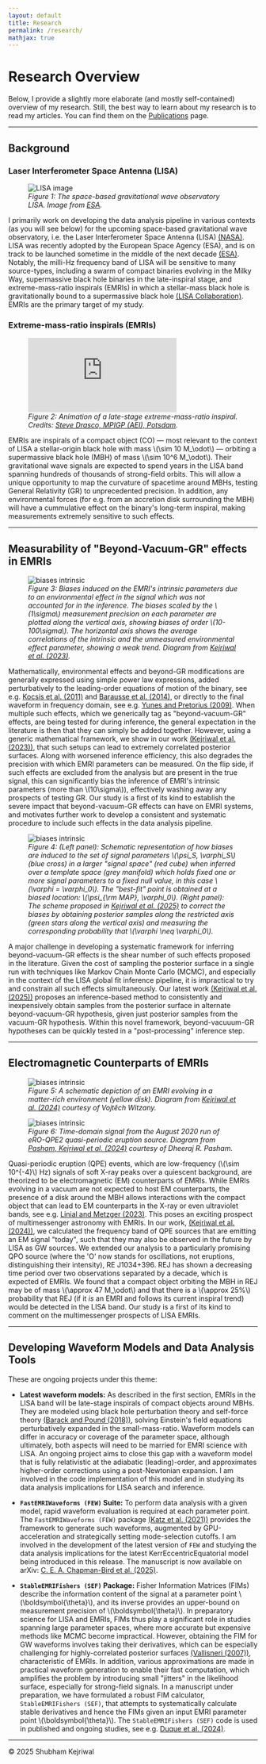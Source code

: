 ```yaml
---
layout: default
title: Research
permalink: /research/
mathjax: true
---
```


# Research Overview  

Below, I provide a slightly more elaborate (and mostly self-contained) overview of my research. Still, the best way to learn about my research is to read my articles. You can find them on the [Publications](/shubham/publications) page.  

---

## Background

### Laser Interferometer Space Antenna (LISA)

<figure>
  <!-- Inline style on IMG sets DESKTOP max width -->
  <!-- CSS handles mobile scaling (width: 100%, max-width: 100%) -->
  <img src="{{ site.baseurl | default: '' }}/assets/LISA.jpg" alt="LISA image" style="max-width: 450px;"/>
  <figcaption>
    <em>Figure 1: The space-based gravitational wave observatory LISA. Image from <a href="https://www.esa.int/ESA_Multimedia/Images/2002/02/LISA_Laser_Interferometer_Space_Antenna_line_drawing" target="_blank">ESA</a>.</em>
  </figcaption>
</figure>  

I primarily work on developing the data analysis pipeline in various contexts (as you will see below) for the upcoming space-based gravitational wave observatory, i.e. the Laser Interferometer Space Antenna (LISA) [(NASA)](https://lisa.nasa.gov/). LISA was recently adopted by the European Space Agency (ESA), and is on track to be launched sometime in the middle of the next decade [(ESA)](https://www.esa.int/Science_Exploration/Space_Science/LISA/Capturing_the_ripples_of_spacetime_LISA_gets_go-ahead). Notably, the milli-Hz frequency band of LISA will be sensitive to many source-types, including a swarm of compact binaries evolving in the Milky Way, supermassive black hole binaries in the late-inspiral stage, and extreme-mass-ratio inspirals (EMRIs) in which a stellar-mass black hole is gravitationally bound to a supermassive black hole [(LISA Collaboration)](https://arxiv.org/abs/2402.07571). EMRIs are the primary target of my study.  


### Extreme-mass-ratio inspirals (EMRIs)  

<figure>
  <!-- Video uses CSS for max-width and aspect ratio -->
  <div class="video-container">
    <iframe
            src="https://www.youtube.com/embed/WPvkzSvgHvc"
            title="Inspiralling EMRI video"
            frameborder="0"
            allow="accelerometer; autoplay; clipboard-write; encrypted-media; gyroscope; picture-in-picture; web-share"
            allowfullscreen>
    </iframe>
  </div>
  <figcaption>
    <em>Figure 2: Animation of a late-stage extreme-mass-ratio inspiral. Credits: <a href="https://www.youtube.com/watch?v=WPvkzSvgHvc" target="_blank">Steve Drasco, MPIGP (AEI), Potsdam</a>.</em>
  </figcaption>
</figure>


EMRIs are inspirals of a compact object (CO) — most relevant to the context of LISA a stellar-origin black hole with mass \\(\sim 10 M_\odot\\) — orbiting a supermassive black hole (MBH) of mass \\(\sim 10^6 M_\odot\\). Their gravitational wave signals are expected to spend years in the LISA band spanning hundreds of thousands of strong-field orbits. This will allow a unique opportunity to map the curvature of spacetime around MBHs, testing General Relativity (GR) to unprecedented precision. In addition, any environmental forces (for e.g. from an accretion disk surrounding the MBH) will have a cummulative effect on the binary's long-term inspiral, making measurements extremely sensitive to such effects.

---

## Measurability of "Beyond-Vacuum-GR" effects in EMRIs  

<figure>
  <!-- Inline style on IMG sets DESKTOP max width -->
  <!-- CSS handles mobile scaling (width: 100%, max-width: 100%) -->
  <img src="{{ site.baseurl | default: '' }}/assets/joint_analysis/correlation_bias-1.png" alt="biases intrinsic" style="max-width: 450px;"/>
  <figcaption>
    <em>Figure 3: Biases induced on the EMRI's intrinsic parameters due to an environmental effect in the signal which was not accounted for in the inference. The biases scaled by the \(1\sigma\) measurement precision on each parameter are plotted along the vertical axis, showing biases of order \(10-100\sigma\). The horizontal axis shows the average correlations of the intrinsic and the unmeasured environmental effect parameter, showing a weak trend. Diagram from <a href="https://arxiv.org/abs/2312.13028" target="_blank">Kejriwal et al. (2023)</a>.</em>
  </figcaption>
</figure> 

Mathematically, environmental effects and beyond-GR modifications are generally expressed using simple power law expressions, added perturbatively to the leading-order equations of motion of the binary, see e.g. [Kocsis et al. (2011)](https://arxiv.org/abs/1104.2322) and [Barausse et al. (2014)](https://arxiv.org/abs/1404.7149), or directly to the final waveform in frequency domain, see e.g. [Yunes and Pretorius (2009)](https://arxiv.org/abs/0909.3328). When multiple such effects, which we generically tag as "beyond-vacuum-GR" effects, are being tested for during inference, the general expectation in the literature is then that they can simply be added together. However, using a generic mathematical framework, we show in our work [(Kejriwal et al. (2023))](https://arxiv.org/abs/2312.13028), that such setups can lead to extremely correlated posterior surfaces. Along with worsened inference efficiency, this also degrades the precision with which EMRI parameters can be measured. On the flip side, if such effects are excluded from the analysis but are present in the true signal, this can significantly bias the inference of EMRI's intrinsic parameters (more than \\(10\sigma\\)), effectively washing away any prospects of testing GR. Our study is a first of its kind to establish the severe impact that beyond-vacuum-GR effects can have on EMRI systems, and motivates further work to develop a consistent and systematic procedure to include such effects in the data analysis pipeline.  

<figure>
  <!-- Inline style on IMG sets DESKTOP max width -->
  <!-- CSS handles mobile scaling (width: 100%, max-width: 100%) -->
  <img src="{{ site.baseurl | default: '' }}/assets/biascorrected.png" alt="biases intrinsic" style="max-width: 450px;"/>
  <figcaption>
    <em>Figure 4: (Left panel): Schematic representation of how biases are induced to the set of signal parameters \(\psi_S, \varphi_S\) (blue cross) in a larger "signal space" (red cube) when inferred over a template space (grey manifold) which holds fixed one or more signal parameters to a fixed null value, in this case \(\varphi = \varphi_0\). The "best-fit" point is obtained at a biased location: \(\psi_{\rm MAP}, \varphi_0\). (Right panel): The scheme proposed in <a href="https://arxiv.org/abs/2503.01120" target="_blank">Kejriwal et al. (2025)</a> to correct the biases by obtaining posterior samples along the restricted axis (green stars along the vertical axis) and measuring the corresponding probability that \(\varphi \neq \varphi_0\).</em>
  </figcaption>
</figure> 

A major challenge in developing a systematic framework for inferring beyond-vacuum-GR effects is the shear number of such effects proposed in the literature. Given the cost of sampling the posterior surface in a single run with techniques like Markov Chain Monte Carlo (MCMC), and especially in the context of the LISA global fit inference pipeline, it is impractical to try and constrain all such effects simultaneously. Our latest work [(Kejriwal et al. (2025))](https://arxiv.org/abs/2503.01120) proposes an inference-based method to consistently and inexpensively obtain samples from the posterior surface in alternate beyond-vacuum-GR hypothesis, given just posterior samples from the vacuum-GR hypothesis. Within this novel framework, beyond-vacuuum-GR hypotheses can be quickly tested in a "post-processing" inference step.  

---

## Electromagnetic Counterparts of EMRIs

<figure>
  <!-- Inline style on IMG sets DESKTOP max width -->
  <!-- CSS handles mobile scaling (width: 100%, max-width: 100%) -->
  <img src="{{ site.baseurl | default: '' }}/assets/EMcounterpart.png" alt="biases intrinsic" style="max-width: 450px;"/>
  <figcaption>
    <em>Figure 5: A schematic depiction of an EMRI evolving in a matter-rich environment (yellow disk). Diagram from <a href="https://arxiv.org/abs/2404.00941" target="_blank">Kejriwal et al. (2024)</a> courtesy of Vojtěch Witzany.</em>
  </figcaption>
</figure> 

<figure>
  <!-- Inline style on IMG sets DESKTOP max width -->
  <!-- CSS handles mobile scaling (width: 100%, max-width: 100%) -->
  <img src="{{ site.baseurl | default: '' }}/assets/QPE.png" alt="biases intrinsic" style="max-width: 450px;"/>
  <figcaption>
    <em>Figure 6: Time-domain signal from the August 2020 run of eRO-QPE2 quasi-periodic eruption source. Diagram from  <a href="https://arxiv.org/abs/2411.00289" target="_blank">Pasham, Kejriwal et al. (2024)</a> courtesy of Dheeraj R. Pasham.</em>
  </figcaption>
</figure> 

Quasi-periodic eruption (QPE) events, which are low-frequency (\\(\sim 10^{-4}\\) Hz) signals of soft X-ray peaks over a quiescent background, are theorized to be electromagnetic (EM) counterparts of EMRIs. While EMRIs evolving in a vacuum are not expected to host EM counterparts, the presence of a disk around the MBH allows interactions with the compact object that can lead to EM counterparts in the X-ray or even ultraviolet bands, see e.g. [Linial and Metzger (2023)](https://arxiv.org/abs/2303.16231). This poses an exciting prospect of multimessenger astronomy with EMRIs. In our work, [(Kejriwal et al. (2024))](https://arxiv.org/abs/2404.00941), we calculated the frequency band of QPE sources that are emitting an EM signal "today", such that they may also be observed in the future by LISA as GW sources. We extended our analysis to a particularly promising QPO source (where the 'O' now stands for oscillations, not eruptions, distinguishing their intensity), RE J1034+396. REJ has shown a decreasing time period over two observations separated by a decade, which is expected of EMRIs. We found that a compact object orbiting the MBH in REJ may be of mass \\(\approx 47 M_\odot\\) and that there is a \\(\approx 25\%\\) probability that REJ (if it *is* an EMRI and follows its current inspiral trend) would be detected in the LISA band. Our study is a first of its kind to comment on the multimessenger prospects of LISA EMRIs.  

---

## Developing Waveform Models and Data Analysis Tools

  These are ongoing projects under this theme:  
  
  - **Latest waveform models:** As described in the first section, EMRIs in the LISA band will be late-stage inspirals of compact objects around MBHs. They are modeled using black hole perturbation theory and self-force theory [(Barack and Pound (2018))](https://arxiv.org/abs/1805.10385), solving Einstein's field equations perturbatively expanded in the small-mass-ratio. Waveform models can differ in accuracy or coverage of the parameter space, although ultimately, both aspects will need to be married for EMRI science with LISA. An ongoing project aims to close this gap with a waveform model that is fully relativistic at the adiabatic (leading)-order, and approximates higher-order corrections using a post-Newtonian expansion. I am involved in the code implementation of this model and in studying its data analysis implications for LISA search and inference.  
  
  - **`FastEMRIWaveforms (FEW)` Suite:** To perform data analysis with a given model, rapid waveform evaluation is required at each parameter point. The `FastEMRIWaveforms (FEW)` package [(Katz et al. (2021))](https://arxiv.org/abs/2104.04582) provides the framework to generate such waveforms, augmented by GPU-acceleration and strategically setting mode-selection cutoffs. I am involved in the development of the latest version of `FEW` and studying the data analysis implications for the latest KerrEccentricEquatorial model being introduced in this release. The manuscript is now available on arXiv: [C. E. A. Chapman-Bird et al. (2025)](https://arxiv.org/abs/2506.09470).  

  - **`StableEMRIFishers (SEF)` Package:** Fisher Information Matrices (FIMs) describe the information content of the signal at a parameter point \\(\boldsymbol{\theta}\\), and its inverse provides an upper-bound on measurement precision of \\(\boldsymbol{\theta}\\). In preparatory science for LISA and EMRIs, FIMs thus play a significant role in studies spanning large parameter spaces, where more accurate but expensive methods like MCMC become impractical. However, obtaining the FIM for GW waveforms involves taking their derivatives, which can be especially challenging for highly-correlated posterior surfaces [(Vallisneri (2007))](https://arxiv.org/abs/gr-qc/0703086), characteristic of EMRIs. In addition, various approximations are made in practical waveform generation to enable their fast computation, which amplifies the problem by introducing small "jitters" in the likelihood surface, especially for strong-field signals. In a manuscript under preparation, we have formulated a robust FIM calculator, `StableEMRIFishers (SEF)`, that attempts to systematically calculate stable derivatives and hence the FIMs given an input EMRI parameter point \\(\boldsymbol{\theta}\\). The `StableEMRIFishers (SEF)` code is used in published and ongoing studies, see e.g. [Duque et al. (2024)](https://arxiv.org/abs/2411.03436).  

---  

© 2025 Shubham Kejriwal
